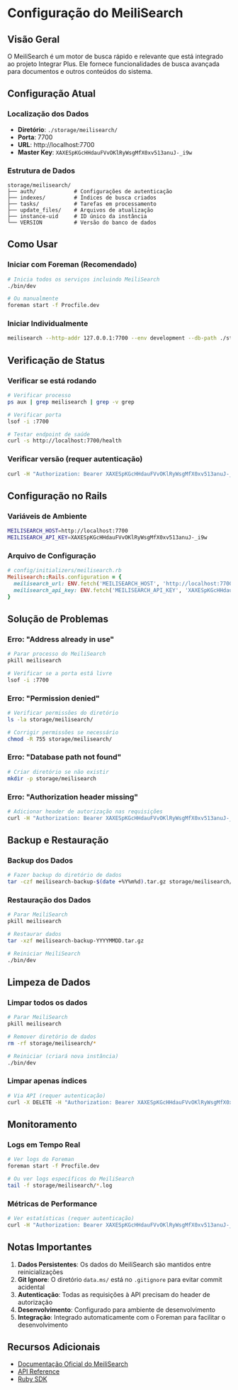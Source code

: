 # Configuração do MeiliSearch

## Visão Geral

O MeiliSearch é um motor de busca rápido e relevante que está integrado ao projeto Integrar Plus. Ele fornece funcionalidades de busca avançada para documentos e outros conteúdos do sistema.

## Configuração Atual

### Localização dos Dados
- **Diretório**: `./storage/meilisearch/`
- **Porta**: 7700
- **URL**: http://localhost:7700
- **Master Key**: `XAXESpKGcHHdauFVvOKlRyWsgMfX0xv513anuJ-_i9w`

### Estrutura de Dados
```
storage/meilisearch/
├── auth/            # Configurações de autenticação
├── indexes/         # Índices de busca criados
├── tasks/           # Tarefas em processamento
├── update_files/    # Arquivos de atualização
├── instance-uid     # ID único da instância
└── VERSION          # Versão do banco de dados
```

## Como Usar

### Iniciar com Foreman (Recomendado)
```bash
# Inicia todos os serviços incluindo MeiliSearch
./bin/dev

# Ou manualmente
foreman start -f Procfile.dev
```

### Iniciar Individualmente
```bash
meilisearch --http-addr 127.0.0.1:7700 --env development --db-path ./storage/meilisearch --master-key XAXESpKGcHHdauFVvOKlRyWsgMfX0xv513anuJ-_i9w
```

## Verificação de Status

### Verificar se está rodando
```bash
# Verificar processo
ps aux | grep meilisearch | grep -v grep

# Verificar porta
lsof -i :7700

# Testar endpoint de saúde
curl -s http://localhost:7700/health
```

### Verificar versão (requer autenticação)
```bash
curl -H "Authorization: Bearer XAXESpKGcHHdauFVvOKlRyWsgMfX0xv513anuJ-_i9w" http://localhost:7700/version
```

## Configuração no Rails

### Variáveis de Ambiente
```bash
MEILISEARCH_HOST=http://localhost:7700
MEILISEARCH_API_KEY=XAXESpKGcHHdauFVvOKlRyWsgMfX0xv513anuJ-_i9w
```

### Arquivo de Configuração
```ruby
# config/initializers/meilisearch.rb
Meilisearch::Rails.configuration = {
  meilisearch_url: ENV.fetch('MEILISEARCH_HOST', 'http://localhost:7700'),
  meilisearch_api_key: ENV.fetch('MEILISEARCH_API_KEY', 'XAXESpKGcHHdauFVvOKlRyWsgMfX0xv513anuJ-_i9w')
}
```

## Solução de Problemas

### Erro: "Address already in use"
```bash
# Parar processo do MeiliSearch
pkill meilisearch

# Verificar se a porta está livre
lsof -i :7700
```

### Erro: "Permission denied"
```bash
# Verificar permissões do diretório
ls -la storage/meilisearch/

# Corrigir permissões se necessário
chmod -R 755 storage/meilisearch/
```

### Erro: "Database path not found"
```bash
# Criar diretório se não existir
mkdir -p storage/meilisearch
```

### Erro: "Authorization header missing"
```bash
# Adicionar header de autorização nas requisições
curl -H "Authorization: Bearer XAXESpKGcHHdauFVvOKlRyWsgMfX0xv513anuJ-_i9w" http://localhost:7700/version
```

## Backup e Restauração

### Backup dos Dados
```bash
# Fazer backup do diretório de dados
tar -czf meilisearch-backup-$(date +%Y%m%d).tar.gz storage/meilisearch/
```

### Restauração dos Dados
```bash
# Parar MeiliSearch
pkill meilisearch

# Restaurar dados
tar -xzf meilisearch-backup-YYYYMMDD.tar.gz

# Reiniciar MeiliSearch
./bin/dev
```

## Limpeza de Dados

### Limpar todos os dados
```bash
# Parar MeiliSearch
pkill meilisearch

# Remover diretório de dados
rm -rf storage/meilisearch/*

# Reiniciar (criará nova instância)
./bin/dev
```

### Limpar apenas índices
```bash
# Via API (requer autenticação)
curl -X DELETE -H "Authorization: Bearer XAXESpKGcHHdauFVvOKlRyWsgMfX0xv513anuJ-_i9w" http://localhost:7700/indexes
```

## Monitoramento

### Logs em Tempo Real
```bash
# Ver logs do Foreman
foreman start -f Procfile.dev

# Ou ver logs específicos do MeiliSearch
tail -f storage/meilisearch/*.log
```

### Métricas de Performance
```bash
# Ver estatísticas (requer autenticação)
curl -H "Authorization: Bearer XAXESpKGcHHdauFVvOKlRyWsgMfX0xv513anuJ-_i9w" http://localhost:7700/stats
```

## Notas Importantes

1. **Dados Persistentes**: Os dados do MeiliSearch são mantidos entre reinicializações
2. **Git Ignore**: O diretório `data.ms/` está no `.gitignore` para evitar commit acidental
3. **Autenticação**: Todas as requisições à API precisam do header de autorização
4. **Desenvolvimento**: Configurado para ambiente de desenvolvimento
5. **Integração**: Integrado automaticamente com o Foreman para facilitar o desenvolvimento

## Recursos Adicionais

- [Documentação Oficial do MeiliSearch](https://docs.meilisearch.com/)
- [API Reference](https://docs.meilisearch.com/reference/api/)
- [Ruby SDK](https://github.com/meilisearch/meilisearch-ruby)
